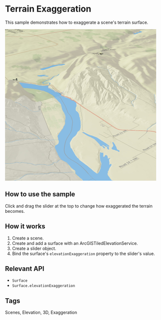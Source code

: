 # Terrain Exaggeration

This sample demonstrates how to exaggerate a scene's terrain surface.

![](screenshot.png)

## How to use the sample
Click and drag the slider at the top to change how exaggerated the terrain becomes.

## How it works
1. Create a scene.
2. Create and add a surface with an ArcGISTiledElevationService.
3. Create a slider object.
4. Bind the surface's `elevationExaggeration` property to the slider's value.

## Relevant API
 - `Surface`
 - `Surface.elevationExaggeration`

## Tags
Scenes, Elevation, 3D, Exaggeration

